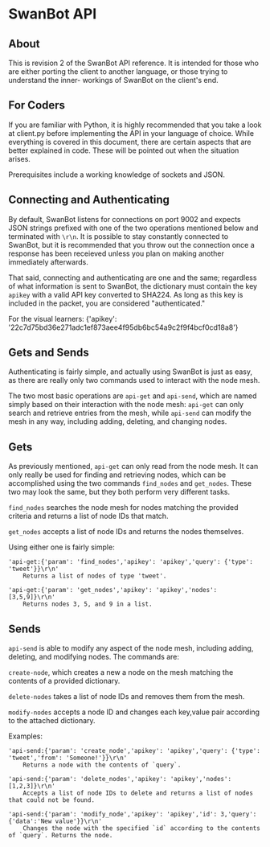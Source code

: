 SwanBot API
===========
About
-----
This is revision 2 of the SwanBot API reference. It is
intended for those who are either porting the client to
another language, or those trying to understand the inner-
workings of SwanBot on the client's end.

For Coders
----------
If you are familiar with Python, it is highly recommended
that you take a look at client.py before implementing the
API in your language of choice. While everything is covered
in this document, there are certain aspects that are better
explained in code. These will be pointed out when the
situation arises.

Prerequisites include a working knowledge of sockets and
JSON.

Connecting and Authenticating
-----------------------------
By default, SwanBot listens for connections on port 9002
and expects JSON strings prefixed with one of the two
operations mentioned below and terminated with `\r\n`. It
is possible to stay constantly connected to SwanBot, but it
is recommended that you throw out the connection once a
response has been receieved unless you plan on making
another immediately afterwards.

That said, connecting and authenticating are one and the
same; regardless of what information is sent to SwanBot,
the dictionary must contain the key `apikey` with a valid
API key converted to SHA224. As long as this key is
included in the packet, you are considered "authenticated."

For the visual learners:
    {'apikey': '22c7d75bd36e271adc1ef873aee4f95db6bc54a9c2f9f4bcf0cd18a8'}

Gets and Sends
--------------
Authenticating is fairly simple, and actually using SwanBot
is just as easy, as there are really only two commands used
to interact with the node mesh.

The two most basic operations are `api-get` and `api-send`,
which are named simply based on their interaction with the
node mesh: `api-get` can only search and retrieve entries
from the mesh, while `api-send` can modify the mesh in any
way, including adding, deleting, and changing nodes.

Gets
----
As previously mentioned, `api-get` can only read from the
node mesh. It can only really be used for finding and
retrieving nodes, which can be accomplished using the two
commands `find_nodes` and `get_nodes`. These two may look
the same, but they both perform very different tasks.

`find_nodes` searches the node mesh for nodes matching the
provided criteria and returns a list of node IDs that
match.

`get_nodes` accepts a list of node IDs and returns the
nodes themselves.

Using either one is fairly simple:

    'api-get:{'param': 'find_nodes','apikey': 'apikey','query': {'type': 'tweet'}}\r\n'
	    Returns a list of nodes of type 'tweet'.
	
    'api-get:{'param': 'get_nodes','apikey': 'apikey','nodes': [3,5,9]}\r\n'
	    Returns nodes 3, 5, and 9 in a list.

Sends
-----
`api-send` is able to modify any aspect of the node mesh,
including adding, deleting, and modifying nodes. The
commands are:

`create-node`, which creates a new a node on the mesh
matching the contents of a provided dictionary.

`delete-nodes` takes a list of node IDs and removes them
from the mesh.

`modify-nodes` accepts a node ID and changes each key,value
pair according to the attached dictionary.

Examples:

    'api-send:{'param': 'create_node','apikey': 'apikey','query': {'type': 'tweet','from': 'Someone!'}}\r\n'
	    Returns a node with the contents of `query`.

    'api-send:{'param': 'delete_nodes','apikey': 'apikey','nodes': [1,2,3]}\r\n'
	    Accepts a list of node IDs to delete and returns a list of nodes that could not be found.

    'api-send:{'param': 'modify_node','apikey': 'apikey','id': 3,'query':{'data':'New value'}}\r\n'
	    Changes the node with the specified `id` according to the contents of `query`. Returns the node.